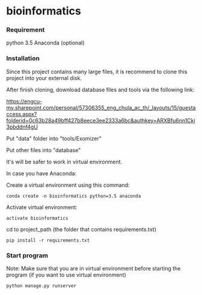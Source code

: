 
# bioinformatics

### Requirement
python 3.5
Anaconda (optional)

### Installation
Since this project contains many large files, it is recommend to clone this project into your external disk.

After finish cloning, download database files and tools via the following link:

https://engcu-my.sharepoint.com/personal/57306355_eng_chula_ac_th/_layouts/15/guestaccess.aspx?folderid=0c63b28a49bff427b8eece3ee2333a6bc&authkey=ARXBfu6nn1Cki3pbddnf4gU

Put "data" folder into "tools/Exomizer"

Put other files into "database"

It's will be safer to work in virtual environment.

In case you have Anaconda:

  Create a virtual environment using this command:

    conda create -n bioinformatics python=3.5 anaconda
  
  Activate virtual environment:

    activate bioinformatics

cd to project_path (the folder that contains requirements.txt)

    pip install -r requirements.txt
    
    
### Start program
Note: Make sure that you are in virtual environment before starting the program (if you want to use virtual environment)

    python manage.py runserver

